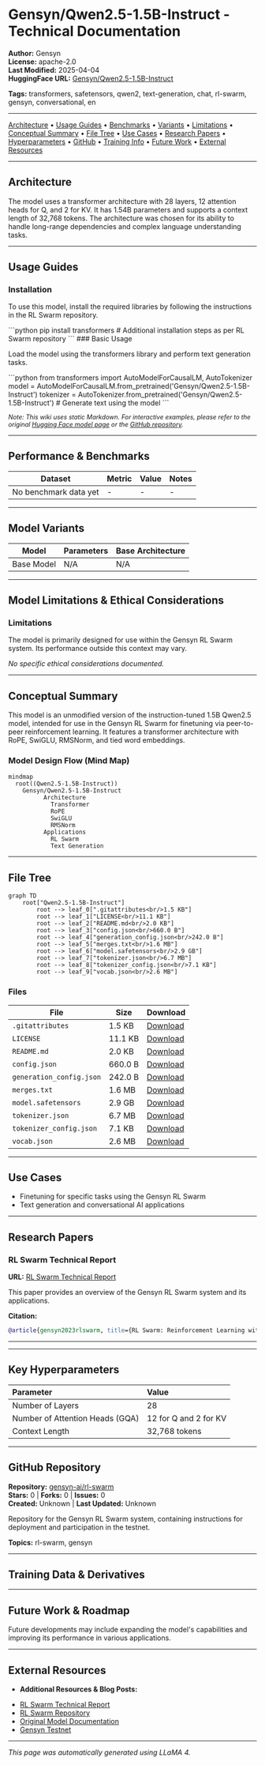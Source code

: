 # Gensyn/Qwen2.5-1.5B-Instruct - Technical Documentation

**Author:** Gensyn  
**License:** apache-2.0  
**Last Modified:** 2025-04-04  
**HuggingFace URL:** [Gensyn/Qwen2.5-1.5B-Instruct](https://huggingface.co/Gensyn/Qwen2.5-1.5B-Instruct)


**Tags:** transformers, safetensors, qwen2, text-generation, chat, rl-swarm, gensyn, conversational, en

---

[Architecture](#architecture) • [Usage Guides](#usage-guides) • [Benchmarks](#performance--benchmarks) • [Variants](#model-variants) • [Limitations](#model-limitations--ethical-considerations) • [Conceptual Summary](#conceptual-summary) • [File Tree](#file-tree) • [Use Cases](#use-cases) • [Research Papers](#research-papers) • [Hyperparameters](#key-hyperparameters) • [GitHub](#github-repository) • [Training Info](#training-data--derivatives) • [Future Work](#future-work--roadmap) • [External Resources](#external-resources)

---

## Architecture

The model uses a transformer architecture with 28 layers, 12 attention heads for Q, and 2 for KV. It has 1.54B parameters and supports a context length of 32,768 tokens. The architecture was chosen for its ability to handle long-range dependencies and complex language understanding tasks.

---

## Usage Guides

### Installation
<p>To use this model, install the required libraries by following the instructions in the RL Swarm repository.</p>
```python
pip install transformers
# Additional installation steps as per RL Swarm repository
```
### Basic Usage
<p>Load the model using the transformers library and perform text generation tasks.</p>
```python
from transformers import AutoModelForCausalLM, AutoTokenizer
model = AutoModelForCausalLM.from_pretrained('Gensyn/Qwen2.5-1.5B-Instruct')
tokenizer = AutoTokenizer.from_pretrained('Gensyn/Qwen2.5-1.5B-Instruct')
# Generate text using the model
```
<p style="font-style: italic; font-size: 0.9em; margin-top: 1em;">
Note: This wiki uses static Markdown. For interactive examples, please refer to the original
<a href="https://huggingface.co/Gensyn/Qwen2.5-1.5B-Instruct" target="_blank">Hugging Face model page</a> or the
<a href="https://github.com/gensyn-ai/rl-swarm" target="_blank">GitHub repository</a>.
</p>

---

## Performance & Benchmarks

| Dataset | Metric | Value | Notes |
|---------|--------|-------|-------|
| No benchmark data yet | - | - | - |

---

## Model Variants

| Model | Parameters | Base Architecture |
|-------|------------|-------------------|
| Base Model | N/A | N/A |

---

## Model Limitations & Ethical Considerations

### Limitations
<p>The model is primarily designed for use within the Gensyn RL Swarm system. Its performance outside this context may vary.</p>

*No specific ethical considerations documented.*

---

## Conceptual Summary

This model is an unmodified version of the instruction-tuned 1.5B Qwen2.5 model, intended for use in the Gensyn RL Swarm for finetuning via peer-to-peer reinforcement learning. It features a transformer architecture with RoPE, SwiGLU, RMSNorm, and tied word embeddings.

### Model Design Flow (Mind Map)

```mermaid
mindmap
  root((Qwen2.5-1.5B-Instruct))
    Gensyn/Qwen2.5-1.5B-Instruct
          Architecture
            Transformer
            RoPE
            SwiGLU
            RMSNorm
          Applications
            RL Swarm
            Text Generation
```

---

## File Tree

```mermaid
graph TD
    root["Qwen2.5-1.5B-Instruct"]
        root --> leaf_0[".gitattributes<br/>1.5 KB"]
        root --> leaf_1["LICENSE<br/>11.1 KB"]
        root --> leaf_2["README.md<br/>2.0 KB"]
        root --> leaf_3["config.json<br/>660.0 B"]
        root --> leaf_4["generation_config.json<br/>242.0 B"]
        root --> leaf_5["merges.txt<br/>1.6 MB"]
        root --> leaf_6["model.safetensors<br/>2.9 GB"]
        root --> leaf_7["tokenizer.json<br/>6.7 MB"]
        root --> leaf_8["tokenizer_config.json<br/>7.1 KB"]
        root --> leaf_9["vocab.json<br/>2.6 MB"]
```

### Files

| File | Size | Download |
|------|------|----------|
| `.gitattributes` | 1.5 KB | [Download](https://huggingface.co/Gensyn/Qwen2.5-1.5B-Instruct/resolve/main/.gitattributes) |
| `LICENSE` | 11.1 KB | [Download](https://huggingface.co/Gensyn/Qwen2.5-1.5B-Instruct/resolve/main/LICENSE) |
| `README.md` | 2.0 KB | [Download](https://huggingface.co/Gensyn/Qwen2.5-1.5B-Instruct/resolve/main/README.md) |
| `config.json` | 660.0 B | [Download](https://huggingface.co/Gensyn/Qwen2.5-1.5B-Instruct/resolve/main/config.json) |
| `generation_config.json` | 242.0 B | [Download](https://huggingface.co/Gensyn/Qwen2.5-1.5B-Instruct/resolve/main/generation_config.json) |
| `merges.txt` | 1.6 MB | [Download](https://huggingface.co/Gensyn/Qwen2.5-1.5B-Instruct/resolve/main/merges.txt) |
| `model.safetensors` | 2.9 GB | [Download](https://huggingface.co/Gensyn/Qwen2.5-1.5B-Instruct/resolve/main/model.safetensors) |
| `tokenizer.json` | 6.7 MB | [Download](https://huggingface.co/Gensyn/Qwen2.5-1.5B-Instruct/resolve/main/tokenizer.json) |
| `tokenizer_config.json` | 7.1 KB | [Download](https://huggingface.co/Gensyn/Qwen2.5-1.5B-Instruct/resolve/main/tokenizer_config.json) |
| `vocab.json` | 2.6 MB | [Download](https://huggingface.co/Gensyn/Qwen2.5-1.5B-Instruct/resolve/main/vocab.json) |

---

## Use Cases

- Finetuning for specific tasks using the Gensyn RL Swarm
- Text generation and conversational AI applications

---

## Research Papers

### RL Swarm Technical Report

**URL:** [RL Swarm Technical Report](https://github.com/gensyn-ai/paper-rl-swarm/blob/main/latest.pdf)

This paper provides an overview of the Gensyn RL Swarm system and its applications.

**Citation:**
```bibtex
@article{gensyn2023rlswarm, title={RL Swarm: Reinforcement Learning with Swarm Intelligence}, author={Gensyn Team}, year={2023}, url={https://github.com/gensyn-ai/paper-rl-swarm/blob/main/latest.pdf}}
```

---

---

## Key Hyperparameters

| Parameter | Value |
| :-------- | :---- |
| Number of Layers | 28 |
| Number of Attention Heads (GQA) | 12 for Q and 2 for KV |
| Context Length | 32,768 tokens |

---

## GitHub Repository

**Repository:** [gensyn-ai/rl-swarm](https://github.com/gensyn-ai/rl-swarm)  
**Stars:** 0 | **Forks:** 0 | **Issues:** 0  
**Created:** Unknown | **Last Updated:** Unknown

Repository for the Gensyn RL Swarm system, containing instructions for deployment and participation in the testnet.


**Topics:** rl-swarm, gensyn

---

## Training Data & Derivatives



---

## Future Work & Roadmap

<p>Future developments may include expanding the model's capabilities and improving its performance in various applications.</p>

---

## External Resources

* **Additional Resources & Blog Posts:**
- [RL Swarm Technical Report](https://github.com/gensyn-ai/paper-rl-swarm/blob/main/latest.pdf)
- [RL Swarm Repository](https://github.com/gensyn-ai/rl-swarm)
- [Original Model Documentation](https://qwen.readthedocs.io/en/latest/)
- [Gensyn Testnet](https://www.gensyn.ai/testnet)

---

*This page was automatically generated using LLaMA 4.* 